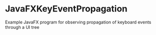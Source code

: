 # JavaFXKeyEventPropagation
Example JavaFX program for observing propagation of keyboard events through a UI tree

